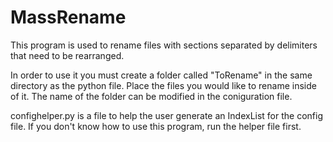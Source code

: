 # MassRename
This program is used to rename files with sections separated by delimiters that need to be rearranged.

In order to use it you must create a folder called "ToRename" in the same directory as the python file. Place the files you would like to rename inside of it. The name of the folder can be modified in the coniguration file.

confighelper.py is a file to help the user generate an IndexList for the config file. If you don't know how to use this program, run the helper file first.
